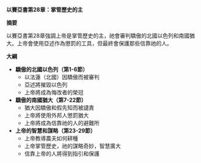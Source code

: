 **以賽亞書第28章：掌管歷史的主**

**摘要**

以賽亞書第28章強調上帝是掌管歷史的主，祂會審判驕傲的北國以色列和南國猶大。上帝會使用亞述作為懲罰的工具，但最終會保護那些信靠祂的人。

**大綱**

* **驕傲的北國以色列（第1-6節）**
    * 以法蓮（北國）因驕傲而被審判
    * 亞述將摧毀以色列
    * 上帝將成為悔改者的榮冠
* **驕傲的南國猶大（第7-22節）**
    * 猶大因驕傲和假先知而被譴責
    * 上帝將使用外邦人懲罰猶大
    * 上帝將成為信靠祂的人的避難所
* **上帝的智慧和謀略（第23-29節）**
    * 上帝教導農夫如何耕種
    * 上帝掌管歷史，祂的謀略奇妙，智慧廣大
    * 信靠上帝的人將得到指引和保護